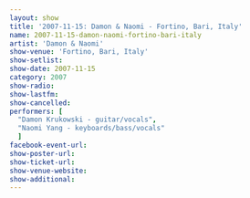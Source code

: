 ```yaml
---
layout: show
title: '2007-11-15: Damon & Naomi - Fortino, Bari, Italy'
name: 2007-11-15-damon-naomi-fortino-bari-italy
artist: 'Damon & Naomi'
show-venue: 'Fortino, Bari, Italy'
show-setlist: 
show-date: 2007-11-15
category: 2007
show-radio: 
show-lastfm: 
show-cancelled: 
performers: [
  "Damon Krukowski - guitar/vocals",
  "Naomi Yang - keyboards/bass/vocals"
  ]
facebook-event-url: 
show-poster-url: 
show-ticket-url: 
show-venue-website: 
show-additional: 
---
```


